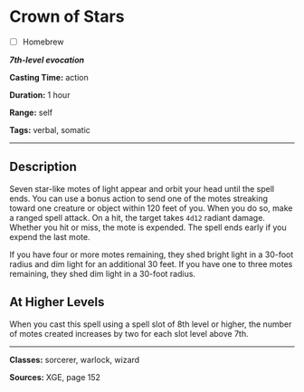 # Crown of Stars

- [ ] Homebrew

***7th-level evocation***

**Casting Time:** action

**Duration:** 1 hour

**Range:** self

**Tags:** verbal, somatic

---

## Description
Seven star-like motes of light appear and orbit your head until the spell ends. You can use a bonus action to send one of the motes streaking toward one creature or object within 120 feet of you. When you do so, make a ranged spell attack. On a hit, the target takes `4d12` radiant damage. Whether you hit or miss, the mote is expended. The spell ends early if you expend the last mote.

If you have four or more motes remaining, they shed bright light in a 30-foot radius and dim light for an additional 30 feet. If you have one to three motes remaining, they shed dim light in a 30-foot radius.

## At Higher Levels
When you cast this spell using a spell slot of 8th level or higher, the number of motes created increases by two for each slot level above 7th.

---

**Classes:** sorcerer, warlock, wizard

**Sources:** XGE, page 152
